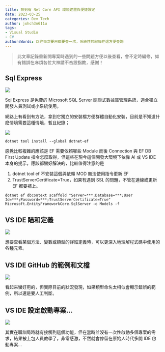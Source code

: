 ```yaml
---
title: 無到有 Net Core API 環境建置與便捷設定
date: 2023-03-25
categories: Dev Tech
author: johch3n611u
tags:
- Visual Studio
- C#
authorsWords: 以往每次要用都要查一次，系統性的紀錄在這方便查詢
---
```


> 此文章記錄重新開專案時遇到的一些問題方便以後查看，會不定時編修，如有錯誤在麻煩各位大神請不吝設指教，感謝！

## Sql Express

![](/assets/img/sql-express.png)

Sql Express 是免費的 Microsoft SQL Server 關聯式數據庫管理系統，適合獨立開發人員測試或小系統使用。

網路上有看到有方法，拿到它獨立的安裝檔方便群體自動化安裝，目前是不知道什麼情境需要這種情境，暫且紀錄；

![](/assets/img/ef-dependency-mod.jpg)

`dotnet tool install --global dotnet-ef`

感覺比較複雜的應該是 EF 需要依賴哪些 Module 而後 Connection 與 EF DB First Update 指令怎麼取得，但這些在現今這個開發大環境下依靠 AI 或 VS IDE 本身的提示，應該都蠻好解決的，比較值得注意的是 

1. dotnet tool ef 不安裝這個與依賴 MOD 無法使用指令更新 EF
2. TrustServerCertificate=True，如果有遇到 SSL 的問題，不管在連線或更新 EF 都要補上。

`dotnet ef dbcontext scaffold "Server=***;Database=***;User Id=***;Password=***;TrustServerCertificate=True" Microsoft.EntityFrameworkCore.SqlServer -o Models -f`

## VS IDE 瞄和定義

![](/assets/img/vs-ide-definition.png)

想要查看某個方法、變數或類型的詳細定義時，可以更深入地理解程式碼中使用的各種元素。

## VS IDE GitHub 的範例和文檔

![](/assets/img/vs-ide-github-sample.png)

看起來蠻好用的，但實際目前的狀況發現，如果類型命名太相似會顯示錯誤的範例，所以還是要人工判斷。

## VS IDE 設定啟動專案...

![](/assets/img/vs-ide-muti-run-serve.jpg)

其實在職訓局時就有接觸到這個功能，但在當時並沒有一次性啟動多個專案的需求，結果被上包人員教學了，非常感激，不然就會停留在原始人時代多開 IDE 啟動專案...